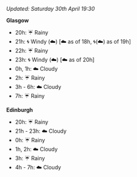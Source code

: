 *Updated: Saturday 30th April 19:30*

**Glasgow**

* 20h: :umbrella: Rainy
* 21h: :cyclone: Windy (:cloud:) [:cloud: as of 18h, :cyclone:(:cloud:) as of 19h]
* 22h: :umbrella: Rainy
* 23h: :cyclone: Windy (:cloud:) [:cloud: as of 20h]
* 0h, 1h: :cloud: Cloudy
* 2h: :umbrella: Rainy
* 3h - 6h: :cloud: Cloudy
* 7h: :umbrella: Rainy

**Edinburgh**

* 20h: :umbrella: Rainy
* 21h - 23h: :cloud: Cloudy
* 0h: :umbrella: Rainy
* 1h, 2h: :cloud: Cloudy
* 3h: :umbrella: Rainy
* 4h - 7h: :cloud: Cloudy
